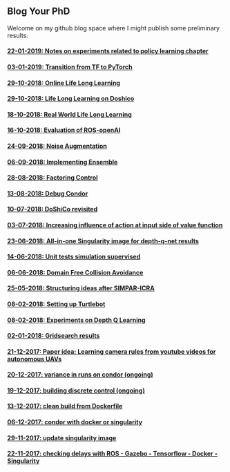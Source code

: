 ## Blog Your PhD

Welcome on my github blog space where I might publish some preliminary results.

#### [22-01-2019: Notes on experiments related to policy learning chapter](./docs/2019-01-22_policy_learning_blogversion.md)

#### [03-01-2019: Transition from TF to PyTorch](./docs/2019-01-03_transition_tf_pytorch.md)

#### [29-10-2018: Online Life Long Learning](./docs/2018-10-29_online_LLL.md)

#### [29-10-2018: Life Long Learning on Doshico](./docs/2018-10-29_LLL_on_doshico.md)

#### [18-10-2018: Real World Life Long Learning](./docs/2018-10-18_real-world-lifelong-learning.md)

#### [16-10-2018: Evaluation of ROS-openAI](./docs/2018-10-16_evaluation_of_ros_openai.md)

#### [24-09-2018: Noise Augmentation](./docs/2018-09-24_noise_augmentation.md)

#### [06-09-2018: Implementing Ensemble](./docs/2018-09-06_implementing_ensemble.md)

#### [28-08-2018: Factoring Control](./docs/2018-08-28_factoring_control.md)

#### [13-08-2018: Debug Condor](./docs/2018-08-13_debug_ros_gazebo_on_condor.md)

#### [10-07-2018: DoShiCo revisited](./docs/2018-07-10_doshico_revisited.md)

#### [03-07-2018: Increasing influence of action at input side of value function](./docs/2018-07-03_increase_action_influence.md)

#### [23-06-2018: All-in-one Singularity image for depth-q-net results](./docs/2018-06-23_all_in_one_singularity.md)

#### [14-06-2018: Unit tests simulation supervised](./docs/2018-06-14_unit_tests_simulation_supervised.md)

#### [06-06-2018: Domain Free Collision Avoidance](./docs/2018-06-06_domain_free_collision_avoidance.md)

#### [25-05-2018: Structuring ideas after SIMPAR-ICRA](./docs/2018-05-25_structuring_ideas.md)

#### [08-02-2018: Setting up Turtlebot](./docs/2018-02-14_settingupturtlebot.md)

#### [08-02-2018: Experiments on Depth Q Learning](./docs/2018-02-08_depth_q_learning.md)

#### [02-01-2018: Gridsearch results](./docs/2018-01-02_gridsearch.md)

#### [21-12-2017: Paper idea: Learning camera rules from youtube videos for autonomous UAVs](./docs/2017-12-21_gan_rl.md)

#### [20-12-2017: variance in runs on condor (ongoing)](./docs/2017-12-20_variance.md)

#### [19-12-2017: building discrete control (ongoing)](./docs/2017-12-19_discrete_control.md)

#### [13-12-2017: clean build from Dockerfile](./docs/2017-12-13_docker_build.md)

#### [06-12-2017: condor with docker or singularity](./docs/2017-12-06_sing_dock_on_condor.md)

#### [29-11-2017: update singularity image](./docs/2017-11-29_sing_dock_esat.md)

#### [22-11-2017: checking delays with ROS - Gazebo - Tensorflow - Docker - Singularity](./docs/2017-11-22_delays.md)










